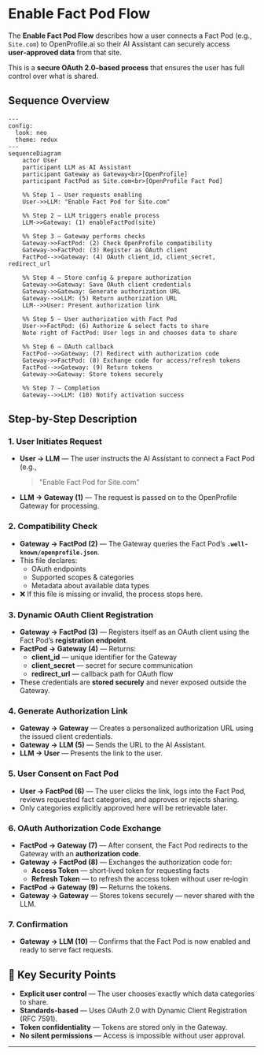 # Enable Fact Pod Flow

The **Enable Fact Pod Flow** describes how a user connects a Fact Pod (e.g., `Site.com`) to OpenProfile.ai so their AI Assistant can securely access **user‑approved data** from that site.

This is a **secure OAuth 2.0–based process** that ensures the user has full control over what is shared.

## Sequence Overview

```mermaid
---
config:
  look: neo
  theme: redux
---
sequenceDiagram
    actor User
    participant LLM as AI Assistant
    participant Gateway as Gateway<br>[OpenProfile]
    participant FactPod as Site.com<br>[OpenProfile Fact Pod]

    %% Step 1 — User requests enabling
    User->>LLM: "Enable Fact Pod for Site.com"

    %% Step 2 — LLM triggers enable process
    LLM->>Gateway: (1) enableFactPod(site)

    %% Step 3 — Gateway performs checks
    Gateway->>FactPod: (2) Check OpenProfile compatibility
    Gateway->>FactPod: (3) Register as OAuth client
    FactPod-->>Gateway: (4) OAuth client_id, client_secret, redirect_url

    %% Step 4 — Store config & prepare authorization
    Gateway->>Gateway: Save OAuth client credentials
    Gateway->>Gateway: Generate authorization URL
    Gateway-->>LLM: (5) Return authorization URL
    LLM-->>User: Present authorization link

    %% Step 5 — User authorization with Fact Pod
    User->>FactPod: (6) Authorize & select facts to share
    Note right of FactPod: User logs in and chooses data to share

    %% Step 6 — OAuth callback
    FactPod-->>Gateway: (7) Redirect with authorization code
    Gateway->>FactPod: (8) Exchange code for access/refresh tokens
    FactPod-->>Gateway: (9) Return tokens
    Gateway->>Gateway: Store tokens securely

    %% Step 7 — Completion
    Gateway-->>LLM: (10) Notify activation success
```

## Step-by-Step Description

### **1. User Initiates Request**
- **User → LLM** — The user instructs the AI Assistant to connect a Fact Pod (e.g.,
  > "Enable Fact Pod for Site.com"
- **LLM → Gateway (1)** — The request is passed on to the OpenProfile Gateway for processing.

### **2. Compatibility Check**
- **Gateway → FactPod (2)** — The Gateway queries the Fact Pod’s **`.well-known/openprofile.json`**.
- This file declares:
    - OAuth endpoints
    - Supported scopes & categories
    - Metadata about available data types
- ❌ If this file is missing or invalid, the process stops here.

### **3. Dynamic OAuth Client Registration**
- **Gateway → FactPod (3)** — Registers itself as an OAuth client using the Fact Pod’s **registration endpoint**.
- **FactPod → Gateway (4)** — Returns:
    - **client_id** — unique identifier for the Gateway
    - **client_secret** — secret for secure communication
    - **redirect_url** — callback path for OAuth flow
- These credentials are **stored securely** and never exposed outside the Gateway.

### **4. Generate Authorization Link**
- **Gateway → Gateway** — Creates a personalized authorization URL using the issued client credentials.
- **Gateway → LLM (5)** — Sends the URL to the AI Assistant.
- **LLM → User** — Presents the link to the user.

### **5. User Consent on Fact Pod**
- **User → FactPod (6)** — The user clicks the link, logs into the Fact Pod, reviews requested fact categories, and approves or rejects sharing.
- Only categories explicitly approved here will be retrievable later.

### **6. OAuth Authorization Code Exchange**
- **FactPod → Gateway (7)** — After consent, the Fact Pod redirects to the Gateway with an **authorization code**.
- **Gateway → FactPod (8)** — Exchanges the authorization code for:
    - **Access Token** — short‑lived token for requesting facts
    - **Refresh Token** — to refresh the access token without user re‑login
- **FactPod → Gateway (9)** — Returns the tokens.
- **Gateway → Gateway** — Stores tokens securely — never shared with the LLM.

### **7. Confirmation**
- **Gateway → LLM (10)** — Confirms that the Fact Pod is now enabled and ready to serve fact requests.

## 🔐 Key Security Points
- **Explicit user control** — The user chooses exactly which data categories to share.
- **Standards-based** — Uses OAuth 2.0 with Dynamic Client Registration (RFC 7591).
- **Token confidentiality** — Tokens are stored only in the Gateway.
- **No silent permissions** — Access is impossible without user approval.

---
